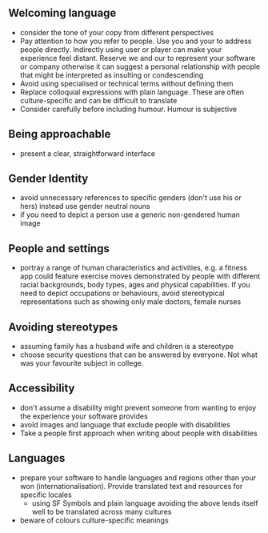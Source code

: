 ## Welcoming language
- consider the tone of your copy from different perspectives
- Pay attention to how you refer to people. Use you and your to address people directly. Indirectly using user or player can make your experience feel distant. Reserve we and our to represent your software or company otherwise it can suggest a personal relationship with people that might be interpreted as insulting or condescending 
- Avoid using specialised or technical terms without defining them
- Replace colloquial expressions with plain language. These are often culture-specific and can be difficult to translate
- Consider carefully before including humour. Humour is subjective
## Being approachable
- present a clear, straightforward interface
## Gender Identity
- avoid unnecessary references to specific genders (don't use his or hers) instead use gender neutral nouns
- if you need to depict a person use a generic non-gendered human image
## People and settings
- portray a range of human characteristics and activities, e.g. a fitness app could feature exercise moves demonstrated by people with different racial backgrounds, body types, ages and physical capabilities. If you need to depict occupations or behaviours, avoid stereotypical representations such as showing only male doctors, female nurses
## Avoiding stereotypes
- assuming family has a husband wife and children is a stereotype
- choose security questions that can be answered by everyone. Not what was your favourite subject in college. 
## Accessibility
- don't assume a disability might prevent someone from wanting to enjoy the experience your software provides
- avoid images and language that exclude people with disabilities
- Take a people first approach when writing about people with disabilities
## Languages
- prepare your software to handle languages and regions other than your won (internationalisation). Provide translated text and resources for specific locales
	- using SF Symbols and plain language avoiding the above lends itself well to be translated across many cultures
- beware of colours culture-specific meanings